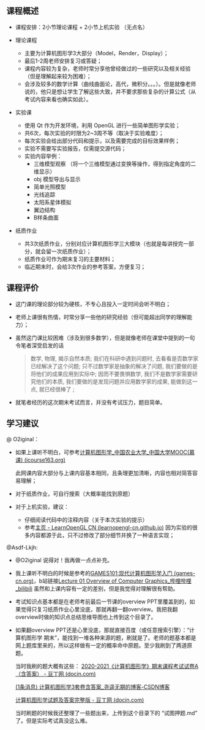 ## 课程概述

- 课程安排：2小节理论课程 + 2小节上机实验 （无点名）
- 理论课程
  - 主要为计算机图形学3大部分（Model，Render，Display）；
  - 最后1-2周老师安排复习或答疑；
  - 课程内容较为复杂，老师时常分享他曾经做过的一些研究以及相关经验（但是理解起来较为困难）；
  - 会涉及较多的数学计算（曲线曲面论，高代，微积分。。。）。但是就像老师说的，他只是想让学生了解这些大致，并不要求那些复杂的计算公式（从考试内容来看也确实如此）。

- 实验课
  - 使用 Qt 作为开发环境，利用 OpenGL 进行一些简单图形学实验；
  - 共6次，每次实验的时限为2~3周不等（取决于实验难度）；
  - 每次实验会给出部分代码和提示，以及需要完成的目标效果样例；
  - 实验不需要写实验报告，仅需提交源代码；
  - 实验内容举例：
    - 三维模型观察 （将一个三维模型通过变换等操作，得到指定角度的二维显示）
    - obj 模型导出与显示
    - 简单光照模型
    - 光线追踪
    - 太阳系星体模拟
    - 翼边结构
    - B样条曲面

- 纸质作业
  - 共3次纸质作业，分别对应计算机图形学三大模块（也就是每讲授完一部分，就会留一次纸质作业）；
  - 纸质作业可作为期末复习的主要材料；
  - 临近期末时，会给3次作业的参考答案，方便复习；

## 课程评价

- 这门课的理论部分较为硬核，不专心且投入一定时间会听不明白；

- 老师上课很有热情，时常分享一些他的研究经验（但可能超出同学的理解能力）；

- 虽然这门课比较困难（涉及到很多数学），但是就像老师在课堂中提到的一句令笔者深受启发的话

  > 数学, 物理, 揭示自然本质; 我们在科研中遇到问题时, 去看看是否数学家已经解决了这个问题; 只不过数学家是抽象的解决了问题, 我们要做的是将他们的成果应用到实际中;
  >  因而不要畏惧数学, 我们不是数学家需要研究他们的本质, 我们要做的是发现问题并应用数学家的成果, 能做到这一点, 就已经很棒了 ;

- 就笔者经历的这次期末考试而言，并没有考试压力，题目简单。

## 学习建议

@ O2iginal： 

- 如果上课听不明白，可参考[计算机图形学_中国农业大学_中国大学MOOC(慕课) (icourse163.org)](https://www.icourse163.org/course/CAU-45006)

  此网课内容大部分与上课内容基本相同，且条理更加清晰，内容也相对简答容易理解；

- 对于纸质作业，可自行搜索（大概率能找到原题）

- 对于上机实验，建议：
  - 仔细阅读代码中的注释内容（关于本次实验的提示）
  - 参考[主页 - LearnOpenGL CN (learnopengl-cn.github.io)](https://learnopengl-cn.github.io/)
    因为实验的很多内容都源于此，只不过修改了部分细节并换了一种语言实现；

@Asdf-Lkjh:

* @O2iginal 说得对！我再做一点点补充。

* 我上课听不明白的时候是参考的[GAMES101:现代计算机图形学入门 (games-cn.org)](http://games-cn.org/intro-graphics/)，b站链接[Lecture 01 Overview of Computer Graphics_哔哩哔哩_bilibili](https://www.bilibili.com/video/BV1X7411F744/?p=1&vd_source=e25177b3e66719984b045706e55bd76d)
  虽然和上课内容有一定的差别，但是我觉得对理解很有帮助。

* 考试知识点基本都是在老师考前最后一节课的overview PPT里覆盖到的，如果觉得只复习纸质作业心里没底，那就再翻一翻overview。我把我翻overview时做的知识点总结思维导图也上传到这个目录了。

* 如果翻overview PPT还是心里没底，那就直接百度（或任意搜索引擎）：“计算机图形学 期末”，能找到一堆各种来源的题，刷就是了。老师的题基本都是网上题库里来的，所以这样做有一定的概率命中原题。至少我刷到了两道原题。

  当时我刷的题大概有这些：
  [2020-2021《计算机图形学》期末课程考试试卷A（含答案） - 豆丁网 (docin.com)](https://www.docin.com/p-2634454387.html)

  [(1条消息) 计算机图形学3套卷含答案_尧遥无期的博客-CSDN博客](https://blog.csdn.net/qq_44737028/article/details/111616146)

  [计算机图形学试题及答案完整版 - 豆丁网 (docin.com)](https://www.docin.com/p-1173137651.html)

  当时刷题的时候我还整理了一些题出来，上传到这个目录下的 “试图押题.md” 了。但是实际考试真没这么难。



